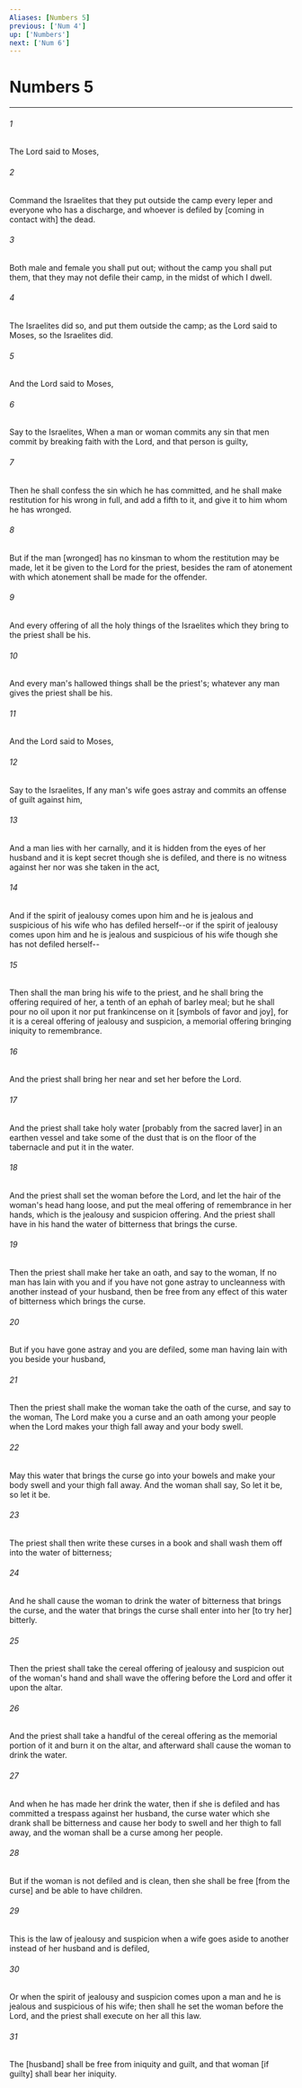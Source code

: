 ```yaml
---
Aliases: [Numbers 5]
previous: ['Num 4']
up: ['Numbers']
next: ['Num 6']
---
```

# Numbers 5

***














###### 1 






The Lord said to Moses, 













###### 2 






Command the Israelites that they put outside the camp every leper and everyone who has a discharge, and whoever is defiled by [coming in contact with] the dead. 













###### 3 






Both male and female you shall put out; without the camp you shall put them, that they may not defile their camp, in the midst of which I dwell. 













###### 4 






The Israelites did so, and put them outside the camp; as the Lord said to Moses, so the Israelites did. 













###### 5 






And the Lord said to Moses, 













###### 6 






Say to the Israelites, When a man or woman commits any sin that men commit by breaking faith with the Lord, and that person is guilty, 













###### 7 






Then he shall confess the sin which he has committed, and he shall make restitution for his wrong in full, and add a fifth to it, and give it to him whom he has wronged. 













###### 8 






But if the man [wronged] has no kinsman to whom the restitution may be made, let it be given to the Lord for the priest, besides the ram of atonement with which atonement shall be made for the offender. 













###### 9 






And every offering of all the holy things of the Israelites which they bring to the priest shall be his. 













###### 10 






And every man's hallowed things shall be the priest's; whatever any man gives the priest shall be his. 













###### 11 






And the Lord said to Moses, 













###### 12 






Say to the Israelites, If any man's wife goes astray and commits an offense of guilt against him, 













###### 13 






And a man lies with her carnally, and it is hidden from the eyes of her husband and it is kept secret though she is defiled, and there is no witness against her nor was she taken in the act, 













###### 14 






And if the spirit of jealousy comes upon him and he is jealous and suspicious of his wife who has defiled herself--or if the spirit of jealousy comes upon him and he is jealous and suspicious of his wife though she has not defiled herself-- 













###### 15 






Then shall the man bring his wife to the priest, and he shall bring the offering required of her, a tenth of an ephah of barley meal; but he shall pour no oil upon it nor put frankincense on it [symbols of favor and joy], for it is a cereal offering of jealousy and suspicion, a memorial offering bringing iniquity to remembrance. 













###### 16 






And the priest shall bring her near and set her before the Lord. 













###### 17 






And the priest shall take holy water [probably from the sacred laver] in an earthen vessel and take some of the dust that is on the floor of the tabernacle and put it in the water. 













###### 18 






And the priest shall set the woman before the Lord, and let the hair of the woman's head hang loose, and put the meal offering of remembrance in her hands, which is the jealousy and suspicion offering. And the priest shall have in his hand the water of bitterness that brings the curse. 













###### 19 






Then the priest shall make her take an oath, and say to the woman, If no man has lain with you and if you have not gone astray to uncleanness with another instead of your husband, then be free from any effect of this water of bitterness which brings the curse. 













###### 20 






But if you have gone astray and you are defiled, some man having lain with you beside your husband, 













###### 21 






Then the priest shall make the woman take the oath of the curse, and say to the woman, The Lord make you a curse and an oath among your people when the Lord makes your thigh fall away and your body swell. 













###### 22 






May this water that brings the curse go into your bowels and make your body swell and your thigh fall away. And the woman shall say, So let it be, so let it be. 













###### 23 






The priest shall then write these curses in a book and shall wash them off into the water of bitterness; 













###### 24 






And he shall cause the woman to drink the water of bitterness that brings the curse, and the water that brings the curse shall enter into her [to try her] bitterly. 













###### 25 






Then the priest shall take the cereal offering of jealousy and suspicion out of the woman's hand and shall wave the offering before the Lord and offer it upon the altar. 













###### 26 






And the priest shall take a handful of the cereal offering as the memorial portion of it and burn it on the altar, and afterward shall cause the woman to drink the water. 













###### 27 






And when he has made her drink the water, then if she is defiled and has committed a trespass against her husband, the curse water which she drank shall be bitterness and cause her body to swell and her thigh to fall away, and the woman shall be a curse among her people. 













###### 28 






But if the woman is not defiled and is clean, then she shall be free [from the curse] and be able to have children. 













###### 29 






This is the law of jealousy and suspicion when a wife goes aside to another instead of her husband and is defiled, 













###### 30 






Or when the spirit of jealousy and suspicion comes upon a man and he is jealous and suspicious of his wife; then shall he set the woman before the Lord, and the priest shall execute on her all this law. 













###### 31 






The [husband] shall be free from iniquity and guilt, and that woman [if guilty] shall bear her iniquity.
